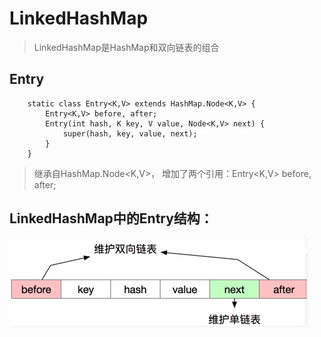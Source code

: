 # LinkedHashMap
>LinkedHashMap是HashMap和双向链表的组合

## Entry
```
    static class Entry<K,V> extends HashMap.Node<K,V> {
        Entry<K,V> before, after;
        Entry(int hash, K key, V value, Node<K,V> next) {
            super(hash, key, value, next);
        }
    }
```
> 继承自HashMap.Node<K,V>，
> 增加了两个引用：Entry<K,V> before, after;

## LinkedHashMap中的Entry结构：
![entry](https://github.com/soyona/condor/blob/master/basic-sample-collection/src/main/resources/linkedhashmap-entry.png)
